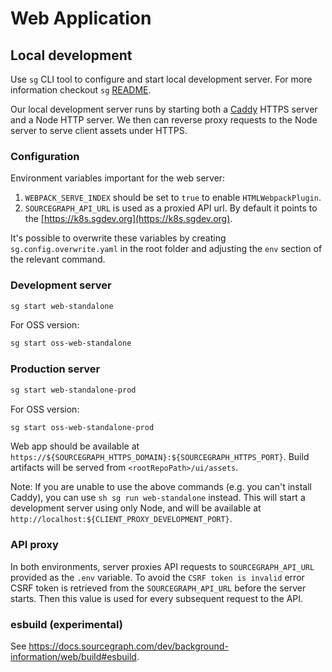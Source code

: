 # Web Application

## Local development

Use `sg` CLI tool to configure and start local development server. For more information checkout `sg` [README](../../dev/sg/README.md).

Our local development server runs by starting both a [Caddy](https://caddyserver.com/) HTTPS server and a Node HTTP server. We then can reverse proxy requests to the Node server to serve client assets under HTTPS.

### Configuration

Environment variables important for the web server:

1. `WEBPACK_SERVE_INDEX` should be set to `true` to enable `HTMLWebpackPlugin`.
2. `SOURCEGRAPH_API_URL` is used as a proxied API url. By default it points to the [https://k8s.sgdev.org](https://k8s.sgdev.org).

It's possible to overwrite these variables by creating `sg.config.overwrite.yaml` in the root folder and adjusting the `env` section of the relevant command.

### Development server

```sh
sg start web-standalone
```

For OSS version:

```sh
sg start oss-web-standalone
```

### Production server

```sh
sg start web-standalone-prod
```

For OSS version:

```sh
sg start oss-web-standalone-prod
```

Web app should be available at `https://${SOURCEGRAPH_HTTPS_DOMAIN}:${SOURCEGRAPH_HTTPS_PORT}`. Build artifacts will be served from `<rootRepoPath>/ui/assets`.

Note: If you are unable to use the above commands (e.g. you can't install Caddy), you can use ```sh sg run web-standalone``` instead. This will start a development server using only Node, and will be available at `http://localhost:${CLIENT_PROXY_DEVELOPMENT_PORT}`.

### API proxy

In both environments, server proxies API requests to `SOURCEGRAPH_API_URL` provided as the `.env` variable.
To avoid the `CSRF token is invalid` error CSRF token is retrieved from the `SOURCEGRAPH_API_URL` before the server starts.
Then this value is used for every subsequent request to the API.

### esbuild (experimental)

See https://docs.sourcegraph.com/dev/background-information/web/build#esbuild.
